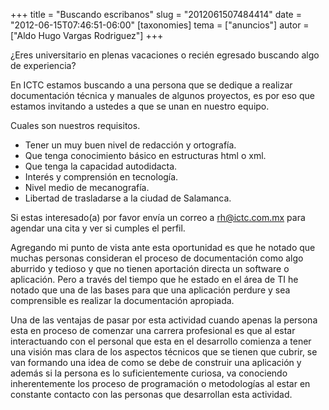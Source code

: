+++
title = "Buscando escribanos"
slug = "2012061507484414"
date = "2012-06-15T07:46:51-06:00"
[taxonomies]
tema = ["anuncios"]
autor = ["Aldo Hugo Vargas Rodriguez"]
+++

¿Eres universitario en plenas vacaciones o recién egresado buscando algo de
experiencia?

En ICTC estamos buscando a una persona que se dedique a realizar documentación
técnica y manuales de algunos proyectos, es por eso que estamos invitando a
ustedes a que se unan en nuestro equipo.

Cuales son nuestros requisitos.

- Tener un muy buen nivel de redacción y ortografía.
- Que tenga conocimiento básico en estructuras html o xml.
- Que tenga la capacidad autodidacta.
- Interés y comprensión en tecnología.
- Nivel medio de mecanografía.
- Libertad de trasladarse a la ciudad de Salamanca.

Si estas interesado(a) por favor envía un correo a <rh@ictc.com.mx> para agendar
una cita y ver si cumples el perfil.

<!-- more -->

Agregando mi punto de vista ante esta oportunidad es que he notado que muchas
personas consideran el proceso de documentación como algo aburrido y tedioso y
que no tienen aportación directa un software o aplicación. Pero a través del
tiempo que he estado en el área de TI he notado que una de las bases para que
una aplicación perdure y sea comprensible es realizar la documentación
apropiada.

Una de las ventajas de pasar por esta actividad cuando apenas la persona esta en
proceso de comenzar una carrera profesional es que al estar interactuando con el
personal que esta en el desarrollo comienza a tener una visión mas clara de los
aspectos técnicos que se tienen que cubrir, se van formando una idea de como se
debe de construir una aplicación y además si la persona es lo suficientemente
curiosa, va conociendo inherentemente los proceso de programación o metodologías
al estar en constante contacto con las personas que desarrollan esta actividad.
